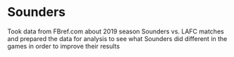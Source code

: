# Sounders
Took data from FBref.com about 2019 season Sounders vs. LAFC matches and prepared the data for analysis to see what Sounders did different in the games in order to improve their results
